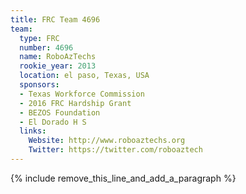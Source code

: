 ```yaml
---
title: FRC Team 4696
team:
  type: FRC
  number: 4696
  name: RoboAzTechs
  rookie_year: 2013
  location: el paso, Texas, USA
  sponsors:
  - Texas Workforce Commission
  - 2016 FRC Hardship Grant
  - BEZOS Foundation
  - El Dorado H S
  links:
    Website: http://www.roboaztechs.org
    Twitter: https://twitter.com/roboaztech
---
```


{% include remove_this_line_and_add_a_paragraph %}